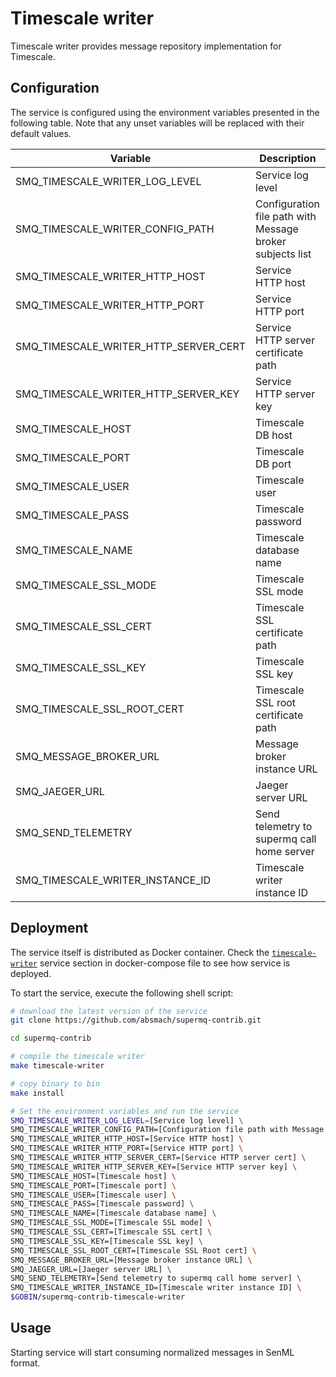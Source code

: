 # Timescale writer

Timescale writer provides message repository implementation for Timescale.

## Configuration

The service is configured using the environment variables presented in the
following table. Note that any unset variables will be replaced with their
default values.

| Variable                             | Description                                               | Default                        |
| ------------------------------------ | --------------------------------------------------------- | ------------------------------ |
| SMQ_TIMESCALE_WRITER_LOG_LEVEL        | Service log level                                         | info                           |
| SMQ_TIMESCALE_WRITER_CONFIG_PATH      | Configuration file path with Message broker subjects list | /config.toml                   |
| SMQ_TIMESCALE_WRITER_HTTP_HOST        | Service HTTP host                                         | localhost                      |
| SMQ_TIMESCALE_WRITER_HTTP_PORT        | Service HTTP port                                         | 9012                           |
| SMQ_TIMESCALE_WRITER_HTTP_SERVER_CERT | Service HTTP server certificate path                      | ""                             |
| SMQ_TIMESCALE_WRITER_HTTP_SERVER_KEY  | Service HTTP server key                                   | ""                             |
| SMQ_TIMESCALE_HOST                    | Timescale DB host                                         | timescale                      |
| SMQ_TIMESCALE_PORT                    | Timescale DB port                                         | 5432                           |
| SMQ_TIMESCALE_USER                    | Timescale user                                            | supermq                     |
| SMQ_TIMESCALE_PASS                    | Timescale password                                        | supermq                     |
| SMQ_TIMESCALE_NAME                    | Timescale database name                                   | messages                       |
| SMQ_TIMESCALE_SSL_MODE                | Timescale SSL mode                                        | disabled                       |
| SMQ_TIMESCALE_SSL_CERT                | Timescale SSL certificate path                            | ""                             |
| SMQ_TIMESCALE_SSL_KEY                 | Timescale SSL key                                         | ""                             |
| SMQ_TIMESCALE_SSL_ROOT_CERT           | Timescale SSL root certificate path                       | ""                             |
| SMQ_MESSAGE_BROKER_URL                | Message broker instance URL                               | nats://localhost:4222          |
| SMQ_JAEGER_URL                        | Jaeger server URL                                         | http://jaeger:14268/api/traces |
| SMQ_SEND_TELEMETRY                    | Send telemetry to supermq call home server             | true                           |
| SMQ_TIMESCALE_WRITER_INSTANCE_ID      | Timescale writer instance ID                              | ""                             |

## Deployment

The service itself is distributed as Docker container. Check the [`timescale-writer`](https://github.com/absmach/supermq-contrib/blob/main/docker/addons/timescale-writer/docker-compose.yml#L34-L59) service section in docker-compose file to see how service is deployed.

To start the service, execute the following shell script:

```bash
# download the latest version of the service
git clone https://github.com/absmach/supermq-contrib.git

cd supermq-contrib

# compile the timescale writer
make timescale-writer

# copy binary to bin
make install

# Set the environment variables and run the service
SMQ_TIMESCALE_WRITER_LOG_LEVEL=[Service log level] \
SMQ_TIMESCALE_WRITER_CONFIG_PATH=[Configuration file path with Message broker subjects list] \
SMQ_TIMESCALE_WRITER_HTTP_HOST=[Service HTTP host] \
SMQ_TIMESCALE_WRITER_HTTP_PORT=[Service HTTP port] \
SMQ_TIMESCALE_WRITER_HTTP_SERVER_CERT=[Service HTTP server cert] \
SMQ_TIMESCALE_WRITER_HTTP_SERVER_KEY=[Service HTTP server key] \
SMQ_TIMESCALE_HOST=[Timescale host] \
SMQ_TIMESCALE_PORT=[Timescale port] \
SMQ_TIMESCALE_USER=[Timescale user] \
SMQ_TIMESCALE_PASS=[Timescale password] \
SMQ_TIMESCALE_NAME=[Timescale database name] \
SMQ_TIMESCALE_SSL_MODE=[Timescale SSL mode] \
SMQ_TIMESCALE_SSL_CERT=[Timescale SSL cert] \
SMQ_TIMESCALE_SSL_KEY=[Timescale SSL key] \
SMQ_TIMESCALE_SSL_ROOT_CERT=[Timescale SSL Root cert] \
SMQ_MESSAGE_BROKER_URL=[Message broker instance URL] \
SMQ_JAEGER_URL=[Jaeger server URL] \
SMQ_SEND_TELEMETRY=[Send telemetry to supermq call home server] \
SMQ_TIMESCALE_WRITER_INSTANCE_ID=[Timescale writer instance ID] \
$GOBIN/supermq-contrib-timescale-writer
```

## Usage

Starting service will start consuming normalized messages in SenML format.
